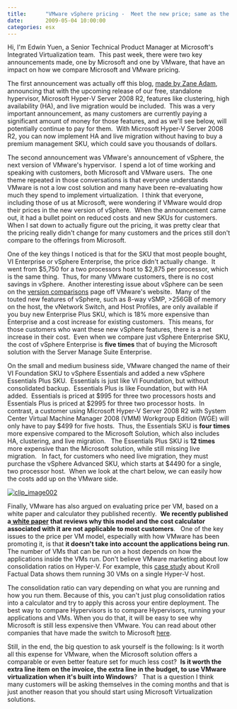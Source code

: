 ```yaml
---
title:      "VMware vSphere pricing -  Meet the new price; same as the old price, only more"
date:       2009-05-04 10:00:00
categories: esx
---
```

Hi, I'm Edwin Yuen, a Senior Technical Product Manager at Microsoft's Integrated Virtualization team.  This past week, there were two key announcements made, one by Microsoft and one by VMware, that have an impact on how we compare Microsoft and VMware pricing. 

The first announcement was actually off this blog, [made by Zane Adam](http://blogs.technet.com/virtualization/archive/2009/04/20/Live-Migration-and-Host-Clustering-available-at-no-charge-in-Microsoft-Hyper_2D00_V-Server-2008-R2.aspx), announcing that with the upcoming release of our free, standalone hypervisor, Microsoft Hyper-V Server 2008 R2, features like clustering, high availability (HA), and live migration would be included.  This was a very important announcement, as many customers are currently paying a significant amount of money for those features, and as we'll see below, will potentially continue to pay for them.  With Microsoft Hyper-V Server 2008 R2, you can now implement HA and live migration without having to buy a premium management SKU, which could save you thousands of dollars. 

The second announcement was VMware's announcement of vSphere, the next version of VMware's hypervisor.  I spend a lot of time working and speaking with customers, both Microsoft and VMware users.  The one theme repeated in those conversations is that everyone understands VMware is not a low cost solution and many have been re-evaluating how much they spend to implement virtualization.  I think that everyone, including those of us at Microsoft, were wondering if VMware would drop their prices in the new version of vSphere.  When the announcement came out, it had a bullet point on reduced costs and new SKUs for customers.  When I sat down to actually figure out the pricing, it was pretty clear that the pricing really didn't change for many customers and the prices still don't compare to the offerings from Microsoft. 

One of the key things I noticed is that for the SKU that most people bought, VI Enterprise or vSphere Enterprise, the price didn't actually change.  It went from $5,750 for a two processors host to $2,875 per processor, which is the same thing.  Thus, for many VMware customers, there is no cost savings in vSphere.  Another interesting issue about vSphere can be seen on the [version comparisons](http://www.vmware.com/products/vsphere/buy/editions_comparison.html) page off VMware's website.  Many of the touted new features of vSphere, such as 8-way vSMP, >256GB of memory on the host, the vNetwork Switch, and Host Profiles, are only available if you buy new Enterprise Plus SKU, which is 18% more expensive than Enterprise and a cost increase for existing customers.  This means, for those customers who want these new vSphere features, there is a net increase in their cost.  Even when we compare just vSphere Enterprise SKU, the cost of vSphere Enterprise is **five times** that of buying the Microsoft solution with the Server Manage Suite Enterprise. 

On the small and medium business side, VMware changed the name of their VI Foundation SKU to vSphere Essentials and added a new vSphere Essentials Plus SKU.  Essentials is just like VI Foundation, but without consolidated backup.  Essentials Plus is like Foundation, but with HA added.  Essentials is priced at $995 for three two processors hosts and Essentials Plus is priced at $2995 for three two processor hosts.  In contrast, a customer using Microsoft Hyper-V Server 2008 R2 with System Center Virtual Machine Manager 2008 (VMM) Workgroup Edition (WGE) will only have to pay $499 for five hosts.  Thus, the Essentials SKU is **four times** more expensive compared to the Microsoft Solution, which also includes HA, clustering, and live migration.   The Essentials Plus SKU is **12 times** more expensive than the Microsoft solution, while still missing live migration.   In fact, for customers who need live migration, they must purchase the vSphere Advanced SKU, which starts at $4490 for a single, two processor host.  When we look at the chart below, we can easily how the costs add up on the VMware side. 

[![clip_image002](https://msdnshared.blob.core.windows.net/media/TNBlogsFS/BlogFileStorage/blogs_technet/virtualization/WindowsLiveWriter/VMwarevSpherepricingMeetthenewpricesamea_D1F1/clip_image002_thumb.jpg)](https://msdnshared.blob.core.windows.net/media/TNBlogsFS/BlogFileStorage/blogs_technet/virtualization/WindowsLiveWriter/VMwarevSpherepricingMeetthenewpricesamea_D1F1/clip_image002_2.jpg)

Finally, VMware has also argued on evaluating price per VM, based on a white paper and calculator they published recently.  **We recently published a**[ **white paper**](http://download.microsoft.com/download/2/8/C/28CE6B15-BB29-402B-8645-0706C0A518BF/Virt_WP_CostComparison_final.pdf) **that reviews why this model and the cost calculator associated with it are not applicable to most customers**.   One of the key issues to the price per VM model, especially with how VMware has been promoting it, is that **it doesn't take into account the applications being run**. The number of VMs that can be run on a host depends on how the applications inside the VMs run. Don't believe VMware marketing about low consolidation ratios on Hyper-V. For example, this [case study](http://www.microsoft.com/infrastructure/casestudies/casestudy.mspx?UuId=cc19c9ce-b56c-4eed-873e-91021e1ba317 "Kroll videos") about Kroll Factual Data shows them running 30 VMs on a single Hyper-V host. 

The consolidation ratio can vary depending on what you are running and how you run them. Because of this, you can't just plug consolidation ratios into a calculator and try to apply this across your entire deployment. The best way to compare Hypervisors is to compare Hypervisors, running your applications and VMs. When you do that, it will be easy to see why Microsoft is still less expensive then VMware. You can read about other companies that have made the switch to Microsoft [here](http://www.microsoft.com/virtualization/casestudies/switchers/default.mspx). 

Still, in the end, the big question to ask yourself is the following: Is it worth all this expense for VMware, when the Microsoft solution offers a comparable or even better feature set for much less cost?  **Is it worth the extra line item on the invoice, the extra line in the budget, to use VMware virtualization when it's built into Windows**?   That is a question I think many customers will be asking themselves in the coming months and that is just another reason that you should start using Microsoft Virtualization solutions.
